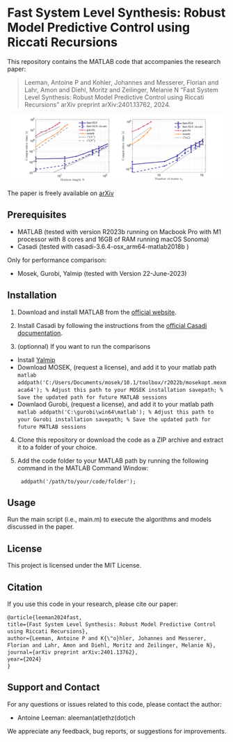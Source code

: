 # Fast System Level Synthesis: Robust Model Predictive Control using Riccati Recursions
This repository contains the MATLAB code that accompanies the research paper:
> Leeman, Antoine P and Kohler, Johannes and Messerer, Florian and Lahr, Amon and Diehl, Moritz and Zeilinger, Melanie N “Fast System Level Synthesis: Robust Model Predictive Control using Riccati Recursions” 
> arXiv preprint arXiv:2401.13762, 2024.

![Project Image](fig4.png)

The paper is freely available on [arXiv](https://arxiv.org/abs/2401.13762) 

## Prerequisites
- MATLAB (tested with version R2023b running on Macbook Pro with M1 processor with 8 cores and 16GB of RAM running macOS Sonoma)
- Casadi (tested with casadi-3.6.4-osx_arm64-matlab2018b )

Only for performance comparison:
- Mosek, Gurobi, Yalmip (tested with Version 22-June-2023)

## Installation
1. Download and install MATLAB from the [official website](https://www.mathworks.com/products/matlab.html).

2. Install Casadi by following the instructions from the [official Casadi documentation](https://web.casadi.org/get/).
    
3. (optionnal) If you want to run the comparisons
- Install [Yalmip](https://yalmip.github.io/tutorial/installation/)
- Download MOSEK, (request a license), and add it to your matlab path
        ```matlab
          addpath('C:/Users/Documents/mosek/10.1/toolbox/r2022b/mosekopt.mexmaca64'); % Adjust this path to your MOSEK installation
          savepath; % Save the updated path for future MATLAB sessions
          ```
- Downlaod Gurobi, (request a license), and add it to your matlab path
          ```matlab
          addpath('C:\gurobi\win64\matlab'); % Adjust this path to your Gurobi installation
          savepath; % Save the updated path for future MATLAB sessions
          ```
4. Clone this repository or download the code as a ZIP archive and extract it to a folder of your choice.

5. Add the code folder to your MATLAB path by running the following command in the MATLAB Command Window:
    
        addpath('/path/to/your/code/folder');
    
## Usage

Run the main script (i.e., main.m) to execute the algorithms and models discussed in the paper.

## License

This project is licensed under the MIT License.

## Citation

If you use this code in your research, please cite our paper:
  ```
@article{leeman2024fast,
  title={Fast System Level Synthesis: Robust Model Predictive Control using Riccati Recursions},
  author={Leeman, Antoine P and K{\"o}hler, Johannes and Messerer, Florian and Lahr, Amon and Diehl, Moritz and Zeilinger, Melanie N},
  journal={arXiv preprint arXiv:2401.13762},
  year={2024}
}
  ```
  
## Support and Contact

For any questions or issues related to this code, please contact the author:

- Antoine Leeman: aleeman(at)ethz(dot)ch

We appreciate any feedback, bug reports, or suggestions for improvements.